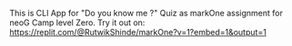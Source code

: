 This is CLI App for "Do you know me ?" Quiz as markOne assignment for neoG Camp level Zero.
Try it out on: https://replit.com/@RutwikShinde/markOne?v=1?embed=1&output=1
